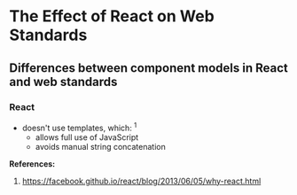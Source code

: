 # The Effect of React on Web Standards

## Differences between component models in React and web standards

### React

- doesn't use templates, which: <sup>1</sup>
  - allows full use of JavaScript
  - avoids manual string concatenation

**References:**

1. https://facebook.github.io/react/blog/2013/06/05/why-react.html
